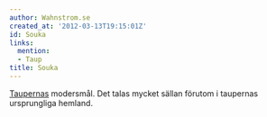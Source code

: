 ```yaml
---
author: Wahnstrom.se
created_at: '2012-03-13T19:15:01Z'
id: Souka
links:
  mention:
  - Taup
title: Souka
---
```


[Taupernas] modersmål. Det talas mycket sällan förutom i taupernas ursprungliga hemland.

  [Taupernas]: Taup